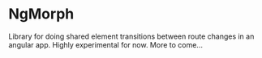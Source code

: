 # NgMorph

Library for doing shared element transitions between route changes in an angular app.
Highly experimental for now. More to come...
